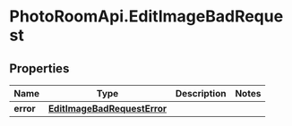 # PhotoRoomApi.EditImageBadRequest

## Properties

Name | Type | Description | Notes
------------ | ------------- | ------------- | -------------
**error** | [**EditImageBadRequestError**](EditImageBadRequestError.md) |  | 


